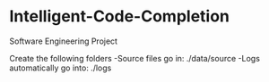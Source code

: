 # Intelligent-Code-Completion
Software Engineering Project

Create the following folders
-Source files go in: ./data/source
-Logs automatically go into: ./logs
